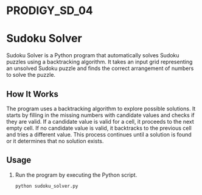 # PRODIGY_SD_04
# Sudoku Solver

Sudoku Solver is a Python program that automatically solves Sudoku puzzles using a backtracking algorithm. It takes an input grid representing an unsolved Sudoku puzzle and finds the correct arrangement of numbers to solve the puzzle.

## How It Works

The program uses a backtracking algorithm to explore possible solutions. It starts by filling in the missing numbers with candidate values and checks if they are valid. If a candidate value is valid for a cell, it proceeds to the next empty cell. If no candidate value is valid, it backtracks to the previous cell and tries a different value. This process continues until a solution is found or it determines that no solution exists.

## Usage

1. Run the program by executing the Python script.
   
   ```shell
   python sudoku_solver.py
